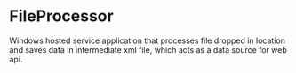 # FileProcessor
Windows hosted service application that processes file dropped in location and saves data in intermediate xml file, which acts as a data source for web api.
